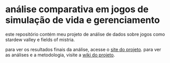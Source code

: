 # análise comparativa em jogos de simulação de vida e gerenciamento

este repositório contém meu projeto de análise de dados sobre jogos como stardew valley e fields of mistria.

para ver os resultados finais da análise, acesse o [site do projeto](https://gionanagomes.github.io/analise-jogos/).
para ver as análises e a metodologia, visite a [wiki do projeto](https://github.com/gionanagomes/analise-jogos/wiki).
